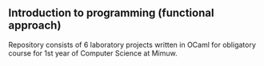 ## Introduction to programming (functional approach)

Repository consists of 6 laboratory projects written in OCaml for obligatory course for 1st year of Computer Science at Mimuw.
